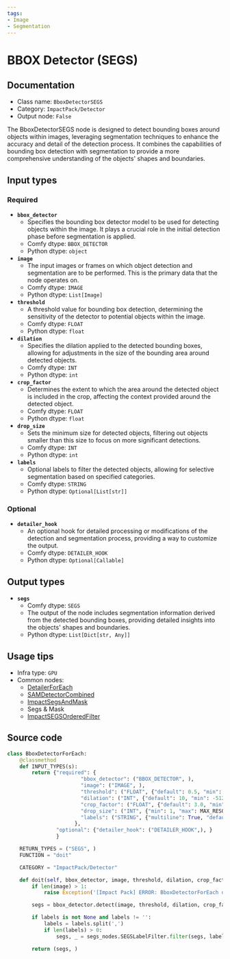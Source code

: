 ```yaml
---
tags:
- Image
- Segmentation
---
```


# BBOX Detector (SEGS)
## Documentation
- Class name: `BboxDetectorSEGS`
- Category: `ImpactPack/Detector`
- Output node: `False`

The BboxDetectorSEGS node is designed to detect bounding boxes around objects within images, leveraging segmentation techniques to enhance the accuracy and detail of the detection process. It combines the capabilities of bounding box detection with segmentation to provide a more comprehensive understanding of the objects' shapes and boundaries.
## Input types
### Required
- **`bbox_detector`**
    - Specifies the bounding box detector model to be used for detecting objects within the image. It plays a crucial role in the initial detection phase before segmentation is applied.
    - Comfy dtype: `BBOX_DETECTOR`
    - Python dtype: `object`
- **`image`**
    - The input images or frames on which object detection and segmentation are to be performed. This is the primary data that the node operates on.
    - Comfy dtype: `IMAGE`
    - Python dtype: `List[Image]`
- **`threshold`**
    - A threshold value for bounding box detection, determining the sensitivity of the detector to potential objects within the image.
    - Comfy dtype: `FLOAT`
    - Python dtype: `float`
- **`dilation`**
    - Specifies the dilation applied to the detected bounding boxes, allowing for adjustments in the size of the bounding area around detected objects.
    - Comfy dtype: `INT`
    - Python dtype: `int`
- **`crop_factor`**
    - Determines the extent to which the area around the detected object is included in the crop, affecting the context provided around the detected object.
    - Comfy dtype: `FLOAT`
    - Python dtype: `float`
- **`drop_size`**
    - Sets the minimum size for detected objects, filtering out objects smaller than this size to focus on more significant detections.
    - Comfy dtype: `INT`
    - Python dtype: `int`
- **`labels`**
    - Optional labels to filter the detected objects, allowing for selective segmentation based on specified categories.
    - Comfy dtype: `STRING`
    - Python dtype: `Optional[List[str]]`
### Optional
- **`detailer_hook`**
    - An optional hook for detailed processing or modifications of the detection and segmentation process, providing a way to customize the output.
    - Comfy dtype: `DETAILER_HOOK`
    - Python dtype: `Optional[Callable]`
## Output types
- **`segs`**
    - Comfy dtype: `SEGS`
    - The output of the node includes segmentation information derived from the detected bounding boxes, providing detailed insights into the objects' shapes and boundaries.
    - Python dtype: `List[Dict[str, Any]]`
## Usage tips
- Infra type: `GPU`
- Common nodes:
    - [DetailerForEach](../../ComfyUI-Impact-Pack/Nodes/DetailerForEach.md)
    - [SAMDetectorCombined](../../ComfyUI-Impact-Pack/Nodes/SAMDetectorCombined.md)
    - [ImpactSegsAndMask](../../ComfyUI-Impact-Pack/Nodes/ImpactSegsAndMask.md)
    - Segs & Mask
    - [ImpactSEGSOrderedFilter](../../ComfyUI-Impact-Pack/Nodes/ImpactSEGSOrderedFilter.md)



## Source code
```python
class BboxDetectorForEach:
    @classmethod
    def INPUT_TYPES(s):
        return {"required": {
                        "bbox_detector": ("BBOX_DETECTOR", ),
                        "image": ("IMAGE", ),
                        "threshold": ("FLOAT", {"default": 0.5, "min": 0.0, "max": 1.0, "step": 0.01}),
                        "dilation": ("INT", {"default": 10, "min": -512, "max": 512, "step": 1}),
                        "crop_factor": ("FLOAT", {"default": 3.0, "min": 1.0, "max": 100, "step": 0.1}),
                        "drop_size": ("INT", {"min": 1, "max": MAX_RESOLUTION, "step": 1, "default": 10}),
                        "labels": ("STRING", {"multiline": True, "default": "all", "placeholder": "List the types of segments to be allowed, separated by commas"}),
                      },
                "optional": {"detailer_hook": ("DETAILER_HOOK",), }
                }

    RETURN_TYPES = ("SEGS", )
    FUNCTION = "doit"

    CATEGORY = "ImpactPack/Detector"

    def doit(self, bbox_detector, image, threshold, dilation, crop_factor, drop_size, labels=None, detailer_hook=None):
        if len(image) > 1:
            raise Exception('[Impact Pack] ERROR: BboxDetectorForEach does not allow image batches.\nPlease refer to https://github.com/ltdrdata/ComfyUI-extension-tutorials/blob/Main/ComfyUI-Impact-Pack/tutorial/batching-detailer.md for more information.')

        segs = bbox_detector.detect(image, threshold, dilation, crop_factor, drop_size, detailer_hook)

        if labels is not None and labels != '':
            labels = labels.split(',')
            if len(labels) > 0:
                segs, _ = segs_nodes.SEGSLabelFilter.filter(segs, labels)

        return (segs, )

```
